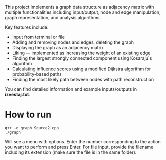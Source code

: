 This project implements a graph data structure as adjacency matrix with multiple functionalities including input/output, node and edge manipulation, graph representation, and analysis algorithms.

Key features include:
- Input from terminal or file
- Adding and removing nodes and edges, deleting the graph
- Displaying the graph as an adjacency matrix
- Liking — implemented as increasing the weight of an existing edge
- Finding the largest strongly connected component using Kosaraju`s algorithm
- Calculating influence scores using a modified Dijkstra algorithm for probability-based paths
- Finding the most likely path between nodes with path reconstruction

You can find detailed information and example inputs/outputs in **izvestaj.txt**.
# How to run
```
g++ -o graph Source2.cpp
./graph
```
Will see a menu with options. Enter the number corresponding to the action you want to perform and press Enter.
For file input, provide the filename including its extension (make sure the file is in the same folder).
